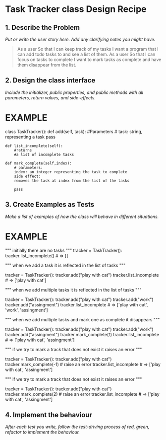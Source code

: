 # Task Tracker class Design Recipe

## 1. Describe the Problem

_Put or write the user story here. Add any clarifying notes you might have._

> As a user
> So that I can keep track of my tasks
> I want a program that I can add todo tasks to and see a list of them.
> As a user
> So that I can focus on tasks to complete
> I want to mark tasks as complete and have them disappear from the list.


## 2. Design the class interface

_Include the initializer, public properties, and public methods with all parameters, return values, and side-effects._

# EXAMPLE

class TaskTracker():
    def add(self, task):
        #Parameters
        #       task: string, representing a task
    pass

    def list_incomplete(self):
        #returns
        #a list of incomplete tasks

    def mark_complete(self,index):
        # parameters:
        index: an integer representing the task to complete
        side effect:
        removes the task at index from the list of the tasks

        pass








## 3. Create Examples as Tests

_Make a list of examples of how the class will behave in different situations._

# EXAMPLE

"""
initially there are no tasks
"""
tracker = TaskTracker():
tracker.list_incomplete() # => []


"""
when we add a task
it is reflected in the list of tasks
"""

tracker = TaskTracker():
tracker.add("play with cat")
tracker.list_incomplete # => ['play with cat']



"""
when we add multiple tasks
it is reflected in the list of tasks
"""

tracker = TaskTracker():
tracker.add("play with cat")
tracker.add("work")
tracker.add("assingment")
tracker.list_incomplete # => ['play with cat', 'work', 'assingment']

"""
when we add multiple tasks
and mark one as complete
it disappears
"""

tracker = TaskTracker():
tracker.add("play with cat")
tracker.add("work")
tracker.add("assingment")
tracker.mark_complete(1)
tracker.list_incomplete # => ['play with cat', 'assingment']



""" if we try to mark a track that does not exist
it raises an error
"""

tracker = TaskTracker():
tracker.add("play with cat")
tracker.mark_complete(-1) # raise an error
tracker.list_incomplete # => ['play with cat', 'assingment']

""" if we try to mark a track that does not exist
it raises an error
"""

tracker = TaskTracker():
tracker.add("play with cat")
tracker.mark_complete(2) # raise an error
tracker.list_incomplete # => ['play with cat', 'assingment']



## 4. Implement the behaviour

_After each test you write, follow the test-driving process of red, green, refactor to implement the behaviour._